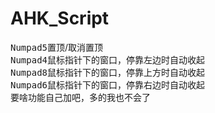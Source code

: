 # AHK_Script
<kbd>Numpad5</kbd>置顶/取消置顶</br>
<kbd>Numpad4</kbd>鼠标指针下的窗口，停靠左边时自动收起</br>
<kbd>Numpad8</kbd>鼠标指针下的窗口，停靠上方时自动收起</br>
<kbd>Numpad6</kbd>鼠标指针下的窗口，停靠右边时自动收起</br>
要啥功能自己加吧，多的我也不会了</br>
